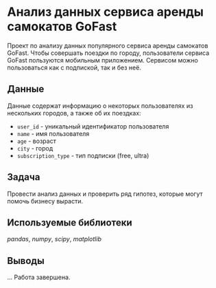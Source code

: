 # Анализ данных сервиса аренды самокатов GoFast
Проект по анализу данных популярного сервиса аренды самокатов GoFast. Чтобы совершать поездки по городу, пользователи сервиса GoFast пользуются мобильным приложением. Сервисом можно пользоваться как с подпиской, так и без неё.

## Данные
 Данные содержат информацию о некоторых пользователях из нескольких городов, а также об их поездках:
* `user_id`	- уникальный идентификатор пользователя
* `name` - имя пользователя
* `age` - возраст
* `city` - город
* `subscription_type` - тип подписки (free, ultra)

## Задача
Провести анализ данных и проверить ряд гипотез, которые могут помочь бизнесу вырасти.

## Используемые библиотеки
*pandas*, *numpy*, *scipy*, *matplotlib*

## Выводы
...
Работа завершена.